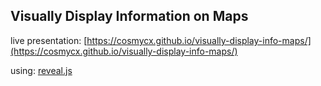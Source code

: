 ## Visually Display Information on Maps


live presentation: [https://cosmycx.github.io/visually-display-info-maps/](https://cosmycx.github.io/visually-display-info-maps/)


using: [reveal.js](https://github.com/hakimel/reveal.js/)
